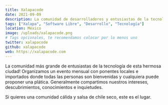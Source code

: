 ```yaml
---
title: Xalapacode
date: 2021-09-09
description: La comunidad de desarrolladores y entusiastas de la tecnología más grande de toda xalapa.
tags: ["Xalapa", "Software Libre", "Desarrollo", "Tecnología"]
location: México
image: /uploads/xalapacode.png
# Tags opcionales, te recomendamos colocar por lo menos uno
twitter: xalapacode
github: xalapacode
web: https://xalapacode.com
---
```


La comunidad más grande de entusiastas de la tecnología de esta hermosa ciudad! Organizamos un evento
mensual con ponentes locales e importados donde todas las personas son bienvenidas y cualquiera puede
proponer una plática. Generalmente compartimos nuestros intereses, descubrimientos, conocimientos e
inquietudes.

Si quieres una comunidad cálida y salsa de chile seco, este es el lugar.
